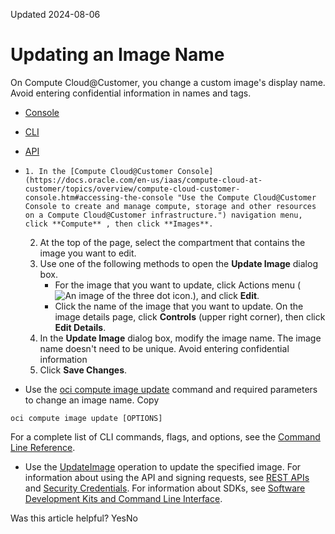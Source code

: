 Updated 2024-08-06
# Updating an Image Name
On Compute Cloud@Customer, you change a custom image's display name.
Avoid entering confidential information in names and tags.
  * [Console](https://docs.oracle.com/en-us/iaas/compute-cloud-at-customer/topics/images/updating-the-image-name.htm)
  * [CLI](https://docs.oracle.com/en-us/iaas/compute-cloud-at-customer/topics/images/updating-the-image-name.htm)
  * [API](https://docs.oracle.com/en-us/iaas/compute-cloud-at-customer/topics/images/updating-the-image-name.htm)


  *     1. In the [Compute Cloud@Customer Console](https://docs.oracle.com/en-us/iaas/compute-cloud-at-customer/topics/overview/compute-cloud-customer-console.htm#accessing-the-console "Use the Compute Cloud@Customer Console to create and manage compute, storage and other resources on a Compute Cloud@Customer infrastructure.") navigation menu, click **Compute** , then click **Images**.
    2. At the top of the page, select the compartment that contains the image you want to edit.
    3. Use one of the following methods to open the **Update Image** dialog box.
       * For the image that you want to update, click Actions menu (![An image of the three dot icon.](https://docs.oracle.com/en-us/iaas/compute-cloud-at-customer/images/three-dots.png)), and click **Edit**.
       * Click the name of the image that you want to update. On the image details page, click **Controls** (upper right corner), then click **Edit Details**.
    4. In the **Update Image** dialog box, modify the image name.
The image name doesn't need to be unique.
Avoid entering confidential information
    5. Click **Save Changes**.
  * Use the [oci compute image update](https://docs.oracle.com/iaas/tools/oci-cli/latest/oci_cli_docs/cmdref/compute/image/update.html) command and required parameters to change an image name.
Copy
```
oci compute image update [OPTIONS]
```

For a complete list of CLI commands, flags, and options, see the [Command Line Reference](https://docs.oracle.com/iaas/tools/oci-cli/latest/oci_cli_docs/index.html).
  * Use the [UpdateImage](https://docs.oracle.com/iaas/api/#/en/iaas/latest/Image/UpdateImage) operation to update the specified image.
For information about using the API and signing requests, see [REST APIs](https://docs.oracle.com/iaas/Content/API/Concepts/usingapi.htm#REST_APIs) and [Security Credentials](https://docs.oracle.com/iaas/Content/General/Concepts/credentials.htm). For information about SDKs, see [Software Development Kits and Command Line Interface](https://docs.oracle.com/iaas/Content/API/Concepts/sdks.htm#Software_Development_Kits_and_Command_Line_Interface).


Was this article helpful?
YesNo

